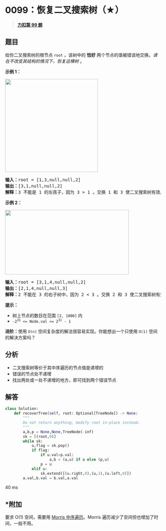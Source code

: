 # 0099：恢复二叉搜索树（★）


> <u>**[力扣第 99 题](https://leetcode.cn/problems/recover-binary-search-tree/)**</u>

## 题目

<p>给你二叉搜索树的根节点 <code>root</code> ，该树中的 <strong>恰好</strong> 两个节点的值被错误地交换。<em>请在不改变其结构的情况下，恢复这棵树 </em>。</p>



<p><strong>示例 1：</strong></p>
<img alt="" src="https://assets.leetcode.com/uploads/2020/10/28/recover1.jpg" style="width: 300px;" />
<pre>
<strong>输入：</strong>root = [1,3,null,null,2]
<strong>输出：</strong>[3,1,null,null,2]
<strong>解释：</strong>3 不能是 1 的左孩子，因为 3 &gt; 1 。交换 1 和 3 使二叉搜索树有效。
</pre>

<p><strong>示例 2：</strong></p>
<img alt="" src="https://assets.leetcode.com/uploads/2020/10/28/recover2.jpg" style="height: 208px; width: 400px;" />
<pre>
<strong>输入：</strong>root = [3,1,4,null,null,2]
<strong>输出：</strong>[2,1,4,null,null,3]
<strong>解释：</strong>2 不能在 3 的右子树中，因为 2 &lt; 3 。交换 2 和 3 使二叉搜索树有效。</pre>



<p><strong>提示：</strong></p>

<ul>
<li>树上节点的数目在范围 <code>[2, 1000]</code> 内</li>
<li><code>-2<sup>31</sup> &lt;= Node.val &lt;= 2<sup>31</sup> - 1</code></li>
</ul>



<p><strong>进阶：</strong>使用 <code>O(n)</code> 空间复杂度的解法很容易实现。你能想出一个只使用 <code>O(1)</code> 空间的解决方案吗？</p>


## 分析

- 二叉搜索树等价于其中序遍历的节点值是递增的
- 错误的节点处不递增
- 找出两处或一处不递增的地方，即可找到两个错误节点

## 解答

```python
class Solution:
    def recoverTree(self, root: Optional[TreeNode]) -> None:
        """
        Do not return anything, modify root in-place instead.
        """
        a,b,p = None,None,TreeNode(-inf)
        sk = [(root,0)]
        while sk:
            u,flag = sk.pop()
            if flag:
                if u.val<p.val:
                    a,b = (a,u) if a else (p,u)
                p = u
            elif u:
                sk.extend([(u.right,0),(u,1),(u.left,0)])
        a.val,b.val = b.val,a.val
```
40 ms

## *附加

要求 O(1) 空间，需要用 [Morris 中序遍历](https://leetcode.cn/problems/binary-tree-inorder-traversal/solution/er-cha-shu-de-zhong-xu-bian-li-by-leetcode-solutio/)。Morris 遍历减少了空间但也增加了时间，一般不用。
